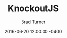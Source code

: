 ---
layout: post
title:  "KnockoutJS"
date:   2016-06-20 12:00:00 -0400
categories: [KnockoutJS]
author: Brad Turner
---